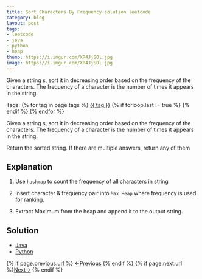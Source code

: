 ```yaml
---
title: Sort Characters By Frequency solution leetcode
category: blog
layout: post
tags:
- leetcode
- java
- python
- heap
thumb: https://i.imgur.com/XR4JjSOl.jpg
image: https://i.imgur.com/XR4JjSOl.jpg
---
```



Given a string s, sort it in decreasing order based on the frequency of the characters. The frequency of a character is the number of times it appears in the string.<!-- truncate_here -->
<p>Tags: {% for tag in page.tags %} <a class="mytag" href="/tag/{{ tag }}" title="View posts tagged with &quot;{{ tag }}&quot;">{{ tag }}</a>  {% if forloop.last != true %} {% endif %} {% endfor %} </p>


<link rel="stylesheet" href="{{ root_url }}/css/multipleTab.css"/>
<script src="{{ root_url }}/js/jquery.easytabs.min.js"></script>
<script src="{{ root_url }}/js/multipleTab.js"></script>

Given a string s, sort it in decreasing order based on the frequency of the characters. The frequency of a character is the number of times it appears in the string.

Return the sorted string. If there are multiple answers, return any of them

## Explanation

1. Use `hashmap` to count the frequency of all characters in string

2. Insert character & frequency pair into `Max Heap` where frequency is used for ranking. 

3. Extract Maximum from the heap and append it to the output string.

## Solution

<div class="tab-container">
  <ul>
    <li class="tab Java2"><a href="#Java2">Java</a></li>
    <li class="tab Python2"><a href="#Python2">Python</a></li>
  </ul>

   <div class="codeSample Java2" id="Java2">
<script src="https://gist.github.com/tushar-sharma/5b65da231be6d7d4de3ee4cc2a5e0d10.js?file=FrequencySort.java"></script>
   </div>

   <div class="codeSample Python2" id="Python2">
<script src="https://gist.github.com/tushar-sharma/5b65da231be6d7d4de3ee4cc2a5e0d10.js?file=frequency_sort.py"></script>
   </div>

</div>

<nav class="pagination clear" style="padding-bottom:20px;">
{% if page.previous.url %} <a class="prev-item" href="{{page.previous.url}}" title="Previous Post: {{page.previous.title}}">&larr;Previous</a>   {% endif %}  {% if page.next.url %}<a class="next-item" href="{{page.next.url}}" title="Next Post: {{page.next.title}}">Next&rarr;</a>         {% endif %}
</nav>

